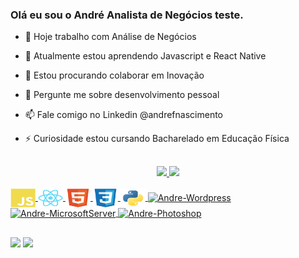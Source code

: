 ### Olá eu sou o André Analista de Negócios teste.

- 🔭 Hoje trabalho com Análise de Negócios
- 🌱 Atualmente estou aprendendo Javascript e React Native
- 👯 Estou procurando colaborar em Inovação
- 💬 Pergunte me sobre desenvolvimento pessoal
- 📫 Fale comigo no Linkedin @andrefnascimento
- ⚡ Curiosidade estou cursando Bacharelado em Educação Física

  ##
<div align="center">
  <a href="https://github.com/andrefnascimento">
  <img height="180em" src="https://github-readme-stats.vercel.app/api?username=andrefnascimento&show_icons=true&theme=dark&include_all_commits=true&count_private=true"/>
  <img height="180em" src="https://github-readme-stats.vercel.app/api/top-langs/?username=andrefnascimento&layout=compact&langs_count=7&theme=dark"/>
</div>

<div style="display: inline_block"><br>
    <img align="center" alt="Andre-Js" height="30" width="40" src="https://raw.githubusercontent.com/devicons/devicon/master/icons/javascript/javascript-plain.svg">
    <img align="center" alt="Andre-React" height="30" width="40" src="https://raw.githubusercontent.com/devicons/devicon/master/icons/react/react-original.svg">
    <img align="center" alt="Andre-HTML" height="30" width="40" src="https://raw.githubusercontent.com/devicons/devicon/master/icons/html5/html5-original.svg">
    <img align="center" alt="Andre-CSS" height="30" width="40" src="https://raw.githubusercontent.com/devicons/devicon/master/icons/css3/css3-original.svg">
    <img align="center" alt="Andre-Python" height="30" width="40" src="https://raw.githubusercontent.com/devicons/devicon/master/icons/python/python-original.svg">
    <img align="center" alt="Andre-Wordpress" height="35" width="45" src="https://user-images.githubusercontent.com/47148355/205492383-02617b38-427b-4182-b70a-1c2b2541c9de.svg" />
    <img align="center" alt="Andre-MicrosoftServer" height="35" width="45" src="https://user-images.githubusercontent.com/47148355/205493486-ab931f25-eda4-418e-b734-4506159d5c80.svg" />
    <img align="center" alt="Andre-Photoshop" height="35" width="45" src="https://user-images.githubusercontent.com/47148355/205493673-17df2e1e-6a3e-45da-b71e-8a436fbac3bb.svg" />

</div>

 ##
<div> 
    <a href="https://www.twitter.com/euandrefn" target="_blank"><img src="	https://img.shields.io/badge/Twitter-1DA1F2?style=for-the-badge&logo=twitter&logoColor=white" target="_blank"></a>
    <a href="https://www.linkedin.com/andrefnascimento" target="_blank"><img src="https://img.shields.io/badge/LinkedIn-0077B5?style=for-the-badge&logo=linkedin&logoColor=white" target="_blank"></a>
    <a href="https://www.twitter.com/euandrefn" target="_blank"><img src="" target="_blank"></a>
    <a href="https://www.twitter.com/euandrefn" target="_blank"><img src="" target="_blank"></a>
  



</div>
